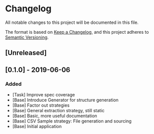 # Changelog
All notable changes to this project will be documented in this file.

The format is based on [Keep a Changelog](https://keepachangelog.com/en/1.0.0/),
and this project adheres to [Semantic Versioning](https://semver.org/spec/v2.0.0.html).

## [Unreleased]

## [0.1.0] - 2019-06-06

### Added
- [Task] Improve spec coverage
- [Base] Introduce Generator for structure generation
- [Base] Factor out strategies
- [Base] General extraction strategy, still static
- [Base] Basic, more useful documentation
- [Base] CSV Sample strategy: File generation and sourcing
- [Base] Initial application
